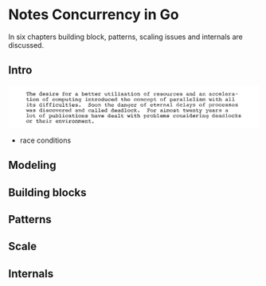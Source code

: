 # Notes Concurrency in Go

In six chapters building block, patterns, scaling issues and internals are discussed.

## Intro

![](images/os-review-17-4-10-1983.png)

* race conditions

## Modeling

## Building blocks

## Patterns

## Scale

## Internals


